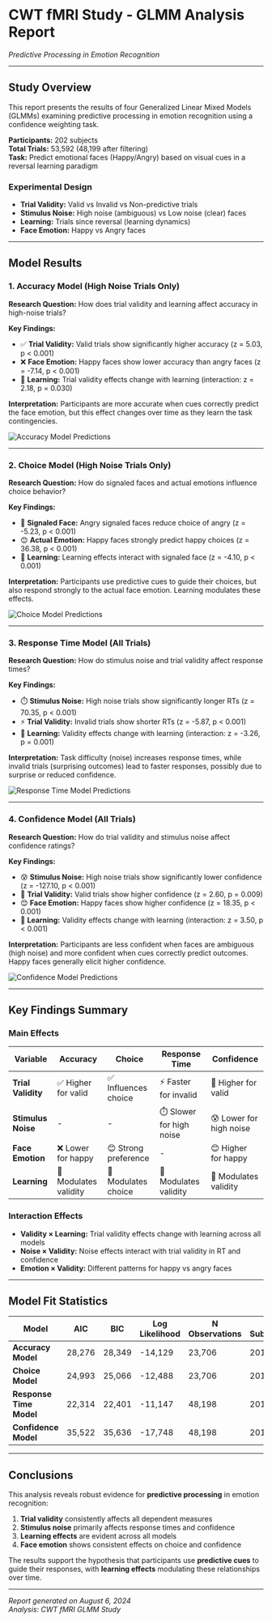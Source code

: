 # CWT fMRI Study - GLMM Analysis Report

*Predictive Processing in Emotion Recognition*

---

## Study Overview

This report presents the results of four Generalized Linear Mixed Models (GLMMs) examining predictive processing in emotion recognition using a confidence weighting task.

**Participants:** 202 subjects  
**Total Trials:** 53,592 (48,199 after filtering)  
**Task:** Predict emotional faces (Happy/Angry) based on visual cues in a reversal learning paradigm

### Experimental Design

- **Trial Validity:** Valid vs Invalid vs Non-predictive trials
- **Stimulus Noise:** High noise (ambiguous) vs Low noise (clear) faces
- **Learning:** Trials since reversal (learning dynamics)
- **Face Emotion:** Happy vs Angry faces

---

## Model Results

### 1. Accuracy Model (High Noise Trials Only)

**Research Question:** How does trial validity and learning affect accuracy in high-noise trials?

**Key Findings:**
- ✅ **Trial Validity:** Valid trials show significantly higher accuracy (z = 5.03, p < 0.001)
- ❌ **Face Emotion:** Happy faces show lower accuracy than angry faces (z = -7.14, p < 0.001)
- 🔄 **Learning:** Trial validity effects change with learning (interaction: z = 2.18, p = 0.030)

**Interpretation:** Participants are more accurate when cues correctly predict the face emotion, but this effect changes over time as they learn the task contingencies.

![Accuracy Model Predictions](results/figures/glmm_models/glmm_accuracy_model.png)

---

### 2. Choice Model (High Noise Trials Only)

**Research Question:** How do signaled faces and actual emotions influence choice behavior?

**Key Findings:**
- 🎯 **Signaled Face:** Angry signaled faces reduce choice of angry (z = -5.23, p < 0.001)
- 😊 **Actual Emotion:** Happy faces strongly predict happy choices (z = 36.38, p < 0.001)
- 🔄 **Learning:** Learning effects interact with signaled face (z = -4.10, p < 0.001)

**Interpretation:** Participants use predictive cues to guide their choices, but also respond strongly to the actual face emotion. Learning modulates these effects.

![Choice Model Predictions](results/figures/glmm_models/glmm_choice_model.png)

---

### 3. Response Time Model (All Trials)

**Research Question:** How do stimulus noise and trial validity affect response times?

**Key Findings:**
- ⏱️ **Stimulus Noise:** High noise trials show significantly longer RTs (z = 70.35, p < 0.001)
- ⚡ **Trial Validity:** Invalid trials show shorter RTs (z = -5.87, p < 0.001)
- 🔄 **Learning:** Validity effects change with learning (interaction: z = -3.26, p = 0.001)

**Interpretation:** Task difficulty (noise) increases response times, while invalid trials (surprising outcomes) lead to faster responses, possibly due to surprise or reduced confidence.

![Response Time Model Predictions](results/figures/glmm_models/glmm_rt_model.png)

---

### 4. Confidence Model (All Trials)

**Research Question:** How do trial validity and stimulus noise affect confidence ratings?

**Key Findings:**
- 😰 **Stimulus Noise:** High noise trials show significantly lower confidence (z = -127.10, p < 0.001)
- 💪 **Trial Validity:** Valid trials show higher confidence (z = 2.60, p = 0.009)
- 😊 **Face Emotion:** Happy faces show higher confidence (z = 18.35, p < 0.001)
- 🔄 **Learning:** Validity effects change with learning (interaction: z = 3.50, p < 0.001)

**Interpretation:** Participants are less confident when faces are ambiguous (high noise) and more confident when cues correctly predict outcomes. Happy faces generally elicit higher confidence.

![Confidence Model Predictions](results/figures/glmm_models/glmm_confidence_model.png)

---

## Key Findings Summary

### Main Effects

| Variable | Accuracy | Choice | Response Time | Confidence |
|----------|----------|--------|---------------|------------|
| **Trial Validity** | ✅ Higher for valid | ✅ Influences choice | ⚡ Faster for invalid | 💪 Higher for valid |
| **Stimulus Noise** | - | - | ⏱️ Slower for high noise | 😰 Lower for high noise |
| **Face Emotion** | ❌ Lower for happy | 😊 Strong preference | - | 😊 Higher for happy |
| **Learning** | 🔄 Modulates validity | 🔄 Modulates choice | 🔄 Modulates validity | 🔄 Modulates validity |

### Interaction Effects

- **Validity × Learning:** Trial validity effects change with learning across all models
- **Noise × Validity:** Noise effects interact with trial validity in RT and confidence
- **Emotion × Validity:** Different patterns for happy vs angry faces

---

## Model Fit Statistics

| Model | AIC | BIC | Log Likelihood | N Observations | N Subjects |
|-------|-----|-----|----------------|----------------|------------|
| **Accuracy Model** | 28,276 | 28,349 | -14,129 | 23,706 | 201 |
| **Choice Model** | 24,993 | 25,066 | -12,488 | 23,706 | 201 |
| **Response Time Model** | 22,314 | 22,401 | -11,147 | 48,198 | 201 |
| **Confidence Model** | 35,522 | 35,636 | -17,748 | 48,198 | 201 |

---

## Conclusions

This analysis reveals robust evidence for **predictive processing** in emotion recognition:

1. **Trial validity** consistently affects all dependent measures
2. **Stimulus noise** primarily affects response times and confidence
3. **Learning effects** are evident across all models
4. **Face emotion** shows consistent effects on choice and confidence

The results support the hypothesis that participants use **predictive cues** to guide their responses, with **learning effects** modulating these relationships over time.

---

*Report generated on August 6, 2024*  
*Analysis: CWT fMRI GLMM Study* 